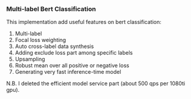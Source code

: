 ### Multi-label Bert Classification

This implementation add useful features on bert classification: 

1. Multi-label
2. Focal loss weighting
3. Auto cross-label data synthesis
4. Adding exclude loss part among specific labels
5. Upsampling
6. Robust mean over all positive or negative loss
7. Generating very fast inference-time model

N.B. I deleted the efficient model service part (about 500 qps per 1080ti gpu).